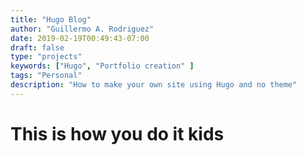 ```yaml
---
title: "Hugo Blog"
author: "Guillermo A. Rodriguez"
date: 2019-02-19T00:49:43-07:00
draft: false
type: "projects"
keywords: ["Hugo", "Portfolio creation" ]
tags: "Personal"
description: "How to make your own site using Hugo and no theme"
---
```


# This is how you do it kids
